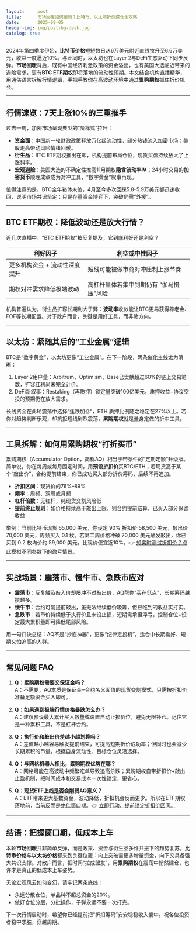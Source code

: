 ```yaml
---
layout:     post
title:      市场回暖如何破局？比特币、以太坊折价建仓全攻略
date:       2025-09-05
header-img: img/post-bg-desk.jpg
catalog: true
---
```


2024年第四季度伊始，**比特币价格**短短数日从6万美元附近直线拉升至6.6万美元，收益一度逼近10%。与此同时，以太坊也在Layer 2与DeFi生态驱动下同步反弹。**市场回暖**背后，既有中国经济刺激政策的资金溢出，也有美国大选临近带来的避险需求，更有**BTC ETF期权**即将落地的流动性预期。本文结合机构直播精华，用通俗语言拆解行情逻辑，手把手教你在高波动环境中通过**累购期权**抓住折价机会。

---

## 行情速览：7天上涨10%的三重推手

过去一周，加密市场呈现典型的“阶梯式”拉升：  
- **资金面**：中国新一轮财政政策释放万亿级流动性，部分热钱流入加密市场；美股走高带动风险情绪回暖。  
- **衍生品**：BTC ETF期权推出在即，机构提前布局仓位，现货买盘持续放大了上涨斜率。  
- **宏观避险**：美国大选的不确定性推高11月期权**隐含波动率IV**；24小时交易的**加密货币**顺理成章成为对冲工具，“数字黄金”叙事再现。

值得注意的是，BTC全年箱体未破，4月至今多次回踩5.8–5.9万美元都迅速收回，说明市场共识坚定；只是存量资金博弈下，突破仍需“外援”。

---

## BTC ETF期权：降低波动还是放大行情？

近几次直播中，“BTC ETF期权”被反复提及，它到底利好还是利空？

| 利好因子 | 利空或中性因子 |
| --- | --- |
| 更多机构资金 + 流动性深度提升 | 短线可能被做市商对冲压制上涨节奏 |
| 期权对冲需求降低极端波动 | 高杠杆量体若集中到期仍有 “伽马挤压”风险 |

机构普遍认为，衍生品扩容长期利大于弊：**波动率**收敛能让BTC更易获得养老金、FOF等长期配置。对于散户而言，关键是用好工具，而非赌方向。

---

## 以太坊：紧随其后的“工业金属”逻辑

BTC是“数字黄金”，以太坊更像“工业金属”。在下一阶段，两条催化主线尤为清晰：

1. Layer 2用户量：Arbitrum、Optimism、Base已贡献超过60%的链上交易笔数，扩容红利尚未完全计价。  
2. DeFi新叙事：Restaking（再质押）锁定量突破100亿美元，质押收益+协议空投的预期仍在放大需求。

长线资金在此轮震荡中选择“逢跌加仓”，ETH 质押比例随之稳定在27%以上。若你对趋势判断乐观，却抗拒短线剧烈震荡，**累购期权**就是量身定做的折中工具。

---

## 工具拆解：如何用累购期权“打折买币”

累购期权（Accumulator Option，简称AQ）相当于带条件的“定期定额”升级版。简单说，你在每周或每月固定时间，用**预设折扣价**买BTC/ETH；若现货高于某个“敲出价”，合约提前结束，你已成功买入部分折价筹码，后续不再追加。

- **折扣区间**：现货价的76%–89%  
- **频率**：周频、双周或月频  
- **杠杆倍数**：无杠杆，纯现货交割风险低  
- **提前终止规则**：如价格持续高于敲出上限，则合约提前结算，已买入部分保留收益

举例：当前比特币现货 65,000 美元，你设定 90% 折扣价 58,500 美元，敲出价 70,000 美元，周频买入 0.1 枚。若第二周价格冲破 70,000 美元触发敲出，你已买到 0.2 枚均价约 59,000 美元，比现价便宜近10%。👉 [想实时测试折扣价？点此模拟不同参数下的盈亏情景。](https://okxdog.com/)

---

## 实战场景：震荡市、慢牛市、急跌市应对

- **震荡市**：反复触及敲入价却屡冲不过敲出价，AQ帮你“买在低点”，长期筹码越攒越多。  
- **慢牛市**：合约可能提前敲出，虽无法继续低价吸筹，但已吃到的收益实打实。  
- **急跌市**：若币价持续低于执行价且未设止损，短期需承担浮亏。控制仓位+设定最大累积量即可降低尾部风险。

用一句口诀总结：AQ不是“抄底神器”，更像“纪律定投机”，适合中长期看好、短期又怕追高的人群。

---

## 常见问题 FAQ

1. **Q：累购期权需要交保证金吗？**  
   A：不需要，AQ本质是保证金=合约名义面值的现货交割模式，只需按折扣价准备足额资金买入即可。

2. **Q：如果遇到极端行情价格暴跌怎么办？**  
   A：建议预设最大累计买入数量或设置自动止损价位，避免无限补仓。记住它是一种累积工具，不是杠杆合约。

3. **Q：执行价和敲出价差越小越划算吗？**  
   A：差值越小越容易触发提前结束，可提高短期折价成功率；但同时也会减少长期累积的币量。根据自身流动性、目标仓位灵活选择。

4. **Q：与网格机器人相比，累购期权优势在哪？**  
   A：网格可能在高波动中频繁吃单导致追高杀跌；累购期权自带折扣价+敲出止盈机制，把时间成本和交易成本一次性锁定，更省心。

5. **Q：现货ETF上线是否会削弱AQ意义？**  
   A：ETF带来更大基数资金，波动降低，折扣机会反而更少。所以在ETF期权落地前，当前反而是绝佳窗口期。👉 [立即行动，提前锁定折扣价区间。](https://okxdog.com/)

---

## 结语：把握窗口期，低成本上车

本轮**市场回暖**并非简单反弹，而是政策、资金与衍生品多维共振下的趋势复苏。**比特币价格**与**以太坊价格**都来到关键位置：向上突破需更多增量资金，向下又具备强大共识支撑。对散户而言，把时间“拉成盟友”，用**累购期权**在震荡中悄然建仓，也许才是真正的低成本上车姿势。

无论宏观风云如何变幻，请牢记两条底线：  
- 永远分散仓位，单品种不超总资金的20%。  
- 做好仓位分层，分批操作，子弹永远不要一次打完。

下一次行情启动时，希望你已经提前把“折扣筹码”安安稳稳收入囊中。祝各位投资者稳中求胜，穿越周期。